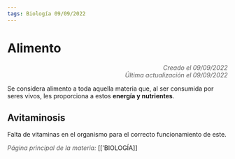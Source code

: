 ```yaml
---
tags: Biología 09/09/2022
---
```


# Alimento
<div style="text-align: right; opacity: 0.7; font-style: italic;">Creado el 09/09/2022</div>
<div style="text-align: right; opacity: 0.7; font-style: italic;">Última actualización el 09/09/2022</div>

Se considera alimento a toda aquella materia que, al ser consumida por seres vivos, les proporciona a estos **energía y nutrientes**.

## Avitaminosis
Falta de vitaminas en el organismo para el correcto funcionamiento de este.

<span style="opacity: 0.7; font-style: italic;">Página principal de la materia:</span> [['BIOLOGÍA]]